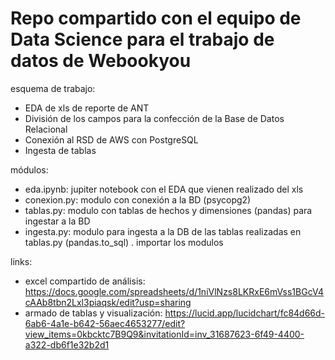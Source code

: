 # Repo compartido con el equipo de Data Science para el trabajo de datos de Webookyou
esquema de trabajo:
- EDA de xls de reporte de ANT
- División de los campos para la confección de la Base de Datos Relacional
- Conexión  al RSD de AWS con PostgreSQL
- Ingesta de tablas


módulos:
- eda.ipynb: jupiter notebook con el EDA que vienen realizado del xls
- conexion.py: modulo con conexión a la BD (psycopg2)
- tablas.py: modulo con tablas de hechos y dimensiones (pandas) para ingestar a la BD
- ingesta.py: modulo para ingesta a la DB de las tablas realizadas en tablas.py (pandas.to_sql) . importar los modulos

links:
- excel compartido de análisis: https://docs.google.com/spreadsheets/d/1niVlNzs8LKRxE6mVss1BGcV4cAAb8tbn2Lxl3piaqsk/edit?usp=sharing
- armado de tablas y visualización: https://lucid.app/lucidchart/fc84d66d-6ab6-4a1e-b642-56aec4653277/edit?view_items=0kbcktc7B9Q9&invitationId=inv_31687623-6f49-4400-a322-db6f1e32b2d1